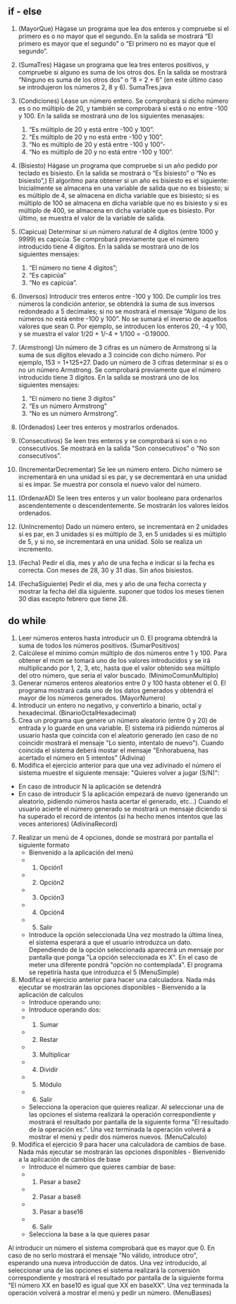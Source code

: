 
## if - else

1. (MayorQue) Hágase un programa que lea dos enteros y compruebe si el primero es o no mayor que el segundo. En la salida se mostrará “El primero es mayor que el segundo” o “El primero no es mayor que el segundo”.  
2. (SumaTres) Hágase un programa que lea tres enteros positivos, y compruebe si alguno es suma de los otros dos. En la salida se mostrará “Ninguno es suma de los otros dos” o “8 = 2 + 6” (en este último caso se introdujeron los números 2, 8 y 6). SumaTres.java
3. (Condiciones) Léase un número entero. Se comprobará si dicho número es o no múltiplo de 20, y también se comprobará si está o no entre -100 y 100. En la salida se mostrará uno de los siguientes menasajes: 
	1. “Es múltiplo de 20 y está entre -100 y 100”.
	2. “Es múltiplo de 20 y no está entre -100 y 100”.
	3. “No es múltiplo de 20 y está entre -100 y 100”-
	4. “No es múltiplo de 20 y no está entre -100 y 100”. 
4. (Bisiesto) Hágase un programa que compruebe si un año pedido por teclado es bisiesto. En la salida se mostrará o “Es bisiesto” o “No es bisiesto”,)
El algoritmo para obtener si un año es bisiesto es el siguiente: Inicialmente se almacena en una variable de salida que no es bisiesto; si es múltiplo de 4, se almacena en dicha variable que es bisiesto; si es múltiplo de 100 se almacena en dicha variable que no es bisiesto y si es múltiplo de 400, se almacena en dicha variable que es bisiesto. Por último, se muestra el valor de la variable de salida.
5. (Capicua) Determinar si un número natural de 4 dígitos (entre 1000 y 9999) es capicúa. Se comprobará previamente que el número introducido tiene 4 dígitos. En la salida se mostrará uno de los siguientes mensajes:
	1.  “El número no tiene 4 dígitos”;
	2.   “Es capicúa”
	3.   “No es capicúa”.

6. (Inversos) Introducir tres enteros entre -100 y 100. De cumplir los tres números la condición anterior, se obtendrá la suma de sus inversos redondeado a 5 decimales; si no se mostrará el mensaje “Alguno de los números no está entre -100 y 100”. No se sumará el inverso de aquellos valores que sean 0. Por ejemplo, se introducen los enteros 20, -4 y 100, y se muestra el valor 1/20 + 1/-4 + 1/100 = -0.19000.
7. (Armstrong) Un número de 3 cifras es un número de Armstrong si la suma de sus dígitos elevado a 3 coincide con dicho número. Por ejemplo, 153 = 1+125+27. Dado un número de 3 cifras determinar si es o no un número Armstrong. Se comprobará previamente que el número introducido tiene 3 dígitos. En la salida se mostrará uno de los siguientes mensajes:
	1. “El número no tiene 3 dígitos”
	2. “Es un número Armstrong”
	3. “No es un número Armstrong”.
8. (Ordenados) Leer tres enteros y mostrarlos ordenados. 
9. (Consecutivos) Se leen tres enteros y se comprobará si son o no consecutivos. Se mostrará en la salida
“Son consecutivos” o “No son consecutivos”. 
10. (IncrementarDecrementar) Se lee un número entero. Dicho número se incrementará en una unidad si es par, y se decrementará en una unidad si es impar. Se muestra por consola el nuevo valor del número. 
11. (OrdenarAD) Se leen tres enteros y un valor booleano para ordenarlos ascendentemente o descendentemente. Se mostrarán los valores leídos ordenados. 
12. (UnIncremento) Dado un número entero, se incrementará en 2 unidades si es par, en 3 unidades si es múltiplo de 3, en 5 unidades si es múltiplo de 5, y si no, se incrementará en una unidad. Sólo se realiza un incremento. 
13. (Fecha) Pedir el día, mes y año de una fecha e indicar si la fecha es correcta. Con meses de 28, 30 y 31 días. Sin años bisiestos.
14. (FechaSiguiente) Pedir el día, mes y año de una fecha correcta y mostrar la fecha del día siguiente. suponer que todos los meses tienen 30 días excepto febrero que tiene 28.

## do while

1. Leer números enteros hasta introducir un 0. El programa obtendrá la suma de todos
los números positivos. (SumarPositivos)
2. Calcúlese el mínimo común múltiplo de dos números entre 1 y 100. Para obtener el mcm se tomará uno de los valores introducidos y se irá multiplicando por 1, 2, 3, etc, hasta que el valor obtenido sea múltiplo del otro número, que sería el valor buscado. (MinimoComunMultiplo)
3. Generar números enteros aleatorios entre 0 y 100 hasta obtener el 0. El programa mostrará cada uno de los datos generados y obtendrá el mayor de los números generados. (MayorNumero)
4. Introducir un entero no negativo, y convertirlo a binario, octal y hexadecimal. (BinarioOctalHexadecimal)
5. Crea un programa que genere un número aleatorio (entre 0 y 20) de entrada y lo guarde en una variable. El sistema irá pidiendo números al usuario hasta que coincida con el aleatorio generado (en caso de no coincidir mostrará el mensaje "Lo siento, intentalo de nuevo"). Cuando coincida el sistema deberá mostar el mensaje "Enhorabuena, has acertado el número en 5 intentos" (Adivina)
6. Modifica el ejercicio anterior para que una vez adivinado el número el sistema muestre el siguiente mensaje: "Quieres volver a jugar (S/N)":
- En caso de introducir N la aplicación se detendrá
- En caso de introducir S la aplicación empezará de nuevo (generando un aleatorio, pidiendo números hasta acertar el generado, etc...) Cuando el usuario acierte el número generado se mostrará un mensaje diciendo si ha superado el record de intentos (si ha hecho menos intentos que las veces anteriores) (AdivinaRecord)
7. Realizar un menú de 4 opciones, donde se mostrará por pantalla el siguiente formato
	- Bienvenido a la aplicación del menú
	- 1. Opción1
	- 2. Opción2
	- 3. Opción3
	- 4. Opción4
	- 5. Salir
	- Introduce la opción seleccionada
Una vez mostrado la última línea, el sistema esperará a que el usuario introduzca un dato. Dependiendo de la opción seleccionada aparecerá un mensaje por pantalla que ponga "La opción seleccionada es X". En el caso de meter una diferente pondrá "opción no contemplada". El programa se repetiría hasta que introduzca el 5 (MenuSimple)
8. Modifica el ejercicio anterior para hacer una calculadora. Nada más ejecutar se mostrarán las opciones disponibles
        - Bienvenido a la aplicación de calculos
	- Introduce operando uno:
	- Introduce operando dos:
	- 1. Sumar
	- 2. Restar
	- 3. Multiplicar
	- 4. Dividir
	- 5. Módulo
	- 6. Salir
	- Selecciona la operacion que quieres realizar.
Al seleccionar una de las opciones el sistema realizará la operación correspondiente y mostrará el resultado por pantalla de la siguiente forma "El resultado de la operación es:". Una vez terminada la operación volverá a mostrar el menú y pedir dos números nuevos. (MenuCalculo)
9. Modifica el ejercicio 9 para hacer una calculadora de cambios de base. Nada más ejecutar se mostrarán las opciones disponibles
        - Bienvenido a la aplicación de cambios de base
	- Introduce el número que quieres cambiar de base:
	- 1. Pasar a base2
	- 2. Pasar a base8
	- 3. Pasar a base16
	- 6. Salir
	- Selecciona la base a la que quieres pasar
	
Al introducir un número el sistema comprobará que es mayor que 0. En caso de no serlo mostrará el mensaje "No válido, introduce otro", esperando una nueva introducción de datos. Una vez introducido, al seleccionar una de las opciones el sistema realizará la conversión correspondiente y mostrará el resultado por pantalla de la siguiente forma "El número XX en base10 es igual que XX en baseXX". Una vez terminada la operación volverá a mostrar el menú y pedir un número. (MenuBases)

